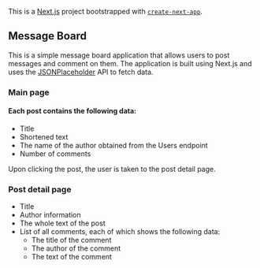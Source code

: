 This is a [Next.js](https://nextjs.org/) project bootstrapped with [`create-next-app`](https://github.com/vercel/next.js/tree/canary/packages/create-next-app).

## Message Board

This is a simple message board application that allows users to post messages and comment on them. The application is built using Next.js and uses the [JSONPlaceholder](https://jsonplaceholder.typicode.com/) API to fetch data.

### Main page

#### Each post contains the following data:

* Title
* Shortened text
* The name of the author obtained from the Users endpoint
* Number of comments

Upon clicking the post, the user is taken to the post detail page.

### Post detail page

* Title
* Author information
* The whole text of the post
* List of all comments, each of which shows the following data:
    * The title of the comment
    * The author of the comment
    * The text of the comment

